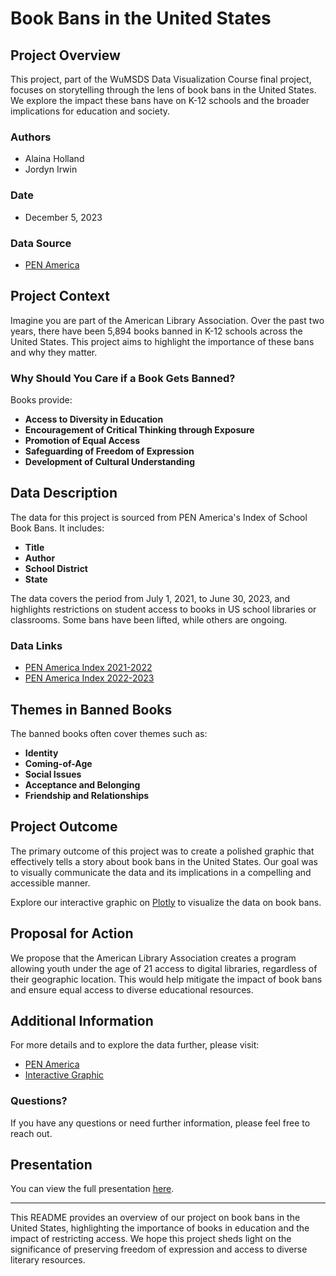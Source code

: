 # Book Bans in the United States

## Project Overview

This project, part of the WuMSDS Data Visualization Course final project, focuses on storytelling through the lens of book bans in the United States. We explore the impact these bans have on K-12 schools and the broader implications for education and society.

### Authors
- Alaina Holland
- Jordyn Irwin

### Date
- December 5, 2023

### Data Source
- [PEN America](https://pen.org/)

## Project Context

Imagine you are part of the American Library Association. Over the past two years, there have been 5,894 books banned in K-12 schools across the United States. This project aims to highlight the importance of these bans and why they matter.

### Why Should You Care if a Book Gets Banned?

Books provide:
- **Access to Diversity in Education**
- **Encouragement of Critical Thinking through Exposure**
- **Promotion of Equal Access**
- **Safeguarding of Freedom of Expression**
- **Development of Cultural Understanding**

## Data Description

The data for this project is sourced from PEN America's Index of School Book Bans. It includes:
- **Title**
- **Author**
- **School District**
- **State**

The data covers the period from July 1, 2021, to June 30, 2023, and highlights restrictions on student access to books in US school libraries or classrooms. Some bans have been lifted, while others are ongoing.

### Data Links
- [PEN America Index 2021-2022](https://docs.google.com/spreadsheets/d/1hTs_PB7KuTMBtNMESFEGuK-0abzhNxVv4tgpI5-iKe8/edit#gid=1171606318)
- [PEN America Index 2022-2023](https://docs.google.com/spreadsheets/d/1a6v7R7pidO7TIwRZTIh9T6c0--QNNVufcUUrDcz2GJM/edit#gid=717219603)

## Themes in Banned Books

The banned books often cover themes such as:
- **Identity**
- **Coming-of-Age**
- **Social Issues**
- **Acceptance and Belonging**
- **Friendship and Relationships**

## Project Outcome

The primary outcome of this project was to create a polished graphic that effectively tells a story about book bans in the United States. Our goal was to visually communicate the data and its implications in a compelling and accessible manner.

Explore our interactive graphic on [Plotly](https://chart-studio.plotly.com/~aholland/1/#/) to visualize the data on book bans.

## Proposal for Action

We propose that the American Library Association creates a program allowing youth under the age of 21 access to digital libraries, regardless of their geographic location. This would help mitigate the impact of book bans and ensure equal access to diverse educational resources.

## Additional Information

For more details and to explore the data further, please visit:
- [PEN America](https://pen.org/)
- [Interactive Graphic](https://chart-studio.plotly.com/~aholland/1/#/)

### Questions?

If you have any questions or need further information, please feel free to reach out.

## Presentation

You can view the full presentation [here](https://github.com/alaina-holland/2024Portfolio/blob/master/images/FinalProject_AlainaHolland_JordynIrwin.pdf).


---

This README provides an overview of our project on book bans in the United States, highlighting the importance of books in education and the impact of restricting access. We hope this project sheds light on the significance of preserving freedom of expression and access to diverse literary resources.
